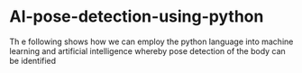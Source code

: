 # AI-pose-detection-using-python
Th e following shows how we can employ the python language into machine learning and artificial intelligence whereby pose detection of the body can be identified
